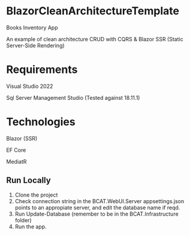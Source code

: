 # BlazorCleanArchitectureTemplate
Books Inventory App

An example of clean architecture CRUD with CQRS & Blazor SSR (Static Server-Side Rendering)

# Requirements
Visual Studio 2022

Sql Server Management Studio (Tested against 18.11.1)

# Technologies 
Blazor (SSR)

EF Core

MediatR

## Run Locally

1. Clone the project
2. Check connection string in the BCAT.WebUI.Server appsettings.json points to an appropiate server, and edit the database name if reqd.
3. Run Update-Database (remember to be in the BCAT.Infrastructure folder)
4. Run the app.

